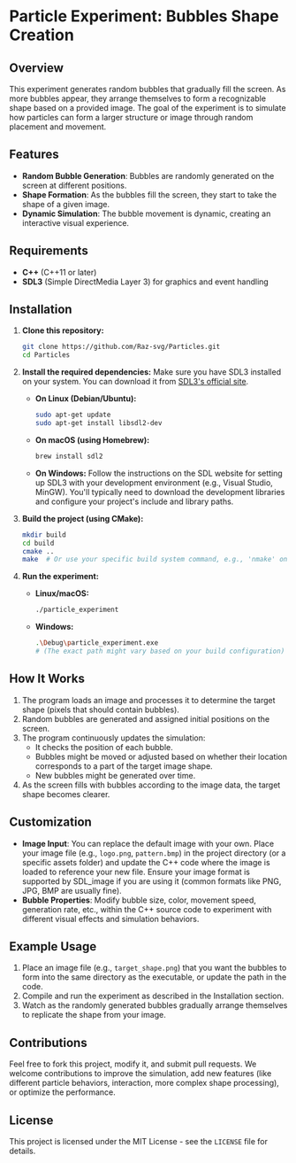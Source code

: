 # Particle Experiment: Bubbles Shape Creation

## Overview

This experiment generates random bubbles that gradually fill the screen. As more bubbles appear, they arrange themselves to form a recognizable shape based on a provided image. The goal of the experiment is to simulate how particles can form a larger structure or image through random placement and movement.

## Features

-   **Random Bubble Generation**: Bubbles are randomly generated on the screen at different positions.
-   **Shape Formation**: As the bubbles fill the screen, they start to take the shape of a given image.
-   **Dynamic Simulation**: The bubble movement is dynamic, creating an interactive visual experience.

## Requirements

-   **C++** (C++11 or later)
-   **SDL3** (Simple DirectMedia Layer 3) for graphics and event handling

## Installation

1.  **Clone this repository:**
    ```bash
    git clone https://github.com/Raz-svg/Particles.git
    cd Particles
    ```

2.  **Install the required dependencies:**
    Make sure you have SDL3 installed on your system. You can download it from [SDL3's official site](https://www.libsdl.org/).

    * **On Linux (Debian/Ubuntu):**
        ```bash
        sudo apt-get update
        sudo apt-get install libsdl2-dev
        ```
    * **On macOS (using Homebrew):**
        ```bash
        brew install sdl2
        ```
    * **On Windows:**
        Follow the instructions on the SDL website for setting up SDL3 with your development environment (e.g., Visual Studio, MinGW). You'll typically need to download the development libraries and configure your project's include and library paths.

3.  **Build the project (using CMake):**
    ```bash
    mkdir build
    cd build
    cmake ..
    make  # Or use your specific build system command, e.g., 'nmake' on Windows with MSVC
    ```

4.  **Run the experiment:**
    * **Linux/macOS:**
        ```bash
        ./particle_experiment
        ```
    * **Windows:**
        ```bash
        .\Debug\particle_experiment.exe 
        # (The exact path might vary based on your build configuration)
        ```

## How It Works

1.  The program loads an image and processes it to determine the target shape (pixels that should contain bubbles).
2.  Random bubbles are generated and assigned initial positions on the screen.
3.  The program continuously updates the simulation:
    * It checks the position of each bubble.
    * Bubbles might be moved or adjusted based on whether their location corresponds to a part of the target image shape.
    * New bubbles might be generated over time.
4.  As the screen fills with bubbles according to the image data, the target shape becomes clearer.

## Customization

-   **Image Input**: You can replace the default image with your own. Place your image file (e.g., `logo.png`, `pattern.bmp`) in the project directory (or a specific assets folder) and update the C++ code where the image is loaded to reference your new file. Ensure your image format is supported by SDL_image if you are using it (common formats like PNG, JPG, BMP are usually fine).
-   **Bubble Properties**: Modify bubble size, color, movement speed, generation rate, etc., within the C++ source code to experiment with different visual effects and simulation behaviors.

## Example Usage

1.  Place an image file (e.g., `target_shape.png`) that you want the bubbles to form into the same directory as the executable, or update the path in the code.
2.  Compile and run the experiment as described in the Installation section.
3.  Watch as the randomly generated bubbles gradually arrange themselves to replicate the shape from your image.

## Contributions

Feel free to fork this project, modify it, and submit pull requests. We welcome contributions to improve the simulation, add new features (like different particle behaviors, interaction, more complex shape processing), or optimize the performance.

## License

This project is licensed under the MIT License - see the `LICENSE` file for details.
